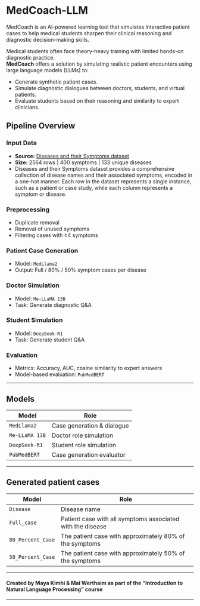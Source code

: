 # MedCoach-LLM
MedCoach is an AI-powered learning tool that simulates interactive patient cases to help medical students sharpen their clinical reasoning and diagnostic decision-making skills.

Medical students often face theory-heavy training with limited hands-on diagnostic practice.  
**MedCoach** offers a solution by simulating realistic patient encounters using large language models (LLMs) to:
- Generate synthetic patient cases.
- Simulate diagnostic dialogues between doctors, students, and virtual patients.
- Evaluate students based on their reasoning and similarity to expert clinicians.

## Pipeline Overview

### Input Data
- **Source:** [Diseases and their Symptoms dataset](https://www.kaggle.com/datasets/shobhit043/diseases-and-their-symptoms)
- **Size:** 2564 rows | 400 symptoms | 133 unique diseases
- Diseases and their Symptoms dataset provides a comprehensive collection of disease names and their associated symptoms, encoded in a one-hot manner.
 Each row in the dataset represents a single instance, such as a patient or case study, while each column represents a symptom or disease.

### Preprocessing
- Duplicate removal
- Removal of unused symptoms
- Filtering cases with ≥4 symptoms

### Patient Case Generation
   - Model: `MedLlama2`
   - Output: Full / 80% / 50% symptom cases per disease
     
### Doctor Simulation
   - Model: `Me-LLaMA 13B`
   - Task: Generate diagnostic Q&A
     
### Student Simulation
   - Model: `DeepSeek-R1`
   - Task: Generate student Q&A
     
### Evaluation
   - Metrics: Accuracy, AUC, cosine similarity to expert answers
   - Model-based evaluation: `PubMedBERT`
     
---

## Models
| Model          | Role                         |
|----------------|------------------------------|
| `MedLlama2`    | Case generation & dialogue   |
| `Me-LLaMA 13B` | Doctor role simulation       |
| `DeepSeek-R1`  | Student role simulation      |
| `PubMedBERT`   | Case generation evaluator         |

---
## Generated patient cases
| Model          | Role                         |
|----------------|------------------------------|
| `Disease`    | Disease name |
| `Full_case` | Patient case with all symptoms associated with the disease       |
| `80_Percent_Case`  | The patient case with approximately 80% of the symptoms      |
| `50_Percent_Case`   | The patient case with approximately 50% of the symptoms         |
---

#### Created by Maya Kimhi & Mai Werthaim as part of the “Introduction to Natural Language Processing” course

---

